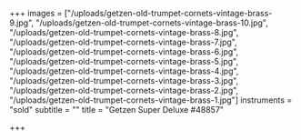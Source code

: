 +++
images = ["/uploads/getzen-old-trumpet-cornets-vintage-brass-9.jpg", "/uploads/getzen-old-trumpet-cornets-vintage-brass-10.jpg", "/uploads/getzen-old-trumpet-cornets-vintage-brass-8.jpg", "/uploads/getzen-old-trumpet-cornets-vintage-brass-7.jpg", "/uploads/getzen-old-trumpet-cornets-vintage-brass-6.jpg", "/uploads/getzen-old-trumpet-cornets-vintage-brass-5.jpg", "/uploads/getzen-old-trumpet-cornets-vintage-brass-4.jpg", "/uploads/getzen-old-trumpet-cornets-vintage-brass-3.jpg", "/uploads/getzen-old-trumpet-cornets-vintage-brass-2.jpg", "/uploads/getzen-old-trumpet-cornets-vintage-brass-1.jpg"]
instruments = "sold"
subtitle = ""
title = "Getzen Super Deluxe #48857"

+++
